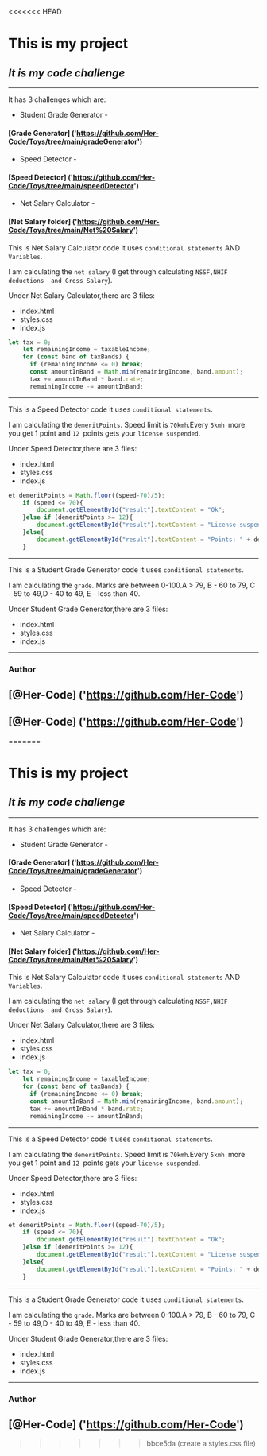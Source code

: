 <<<<<<< HEAD
# **This is my project**
## _It is my code challenge_

---
It has 3 challenges which are:

* Student Grade Generator - 

#### [Grade Generator] ('https://github.com/Her-Code/Toys/tree/main/gradeGenerator')

* Speed Detector - 
#### [Speed Detector] ('https://github.com/Her-Code/Toys/tree/main/speedDetector')

* Net Salary Calculator - 
#### [Net Salary folder] ('https://github.com/Her-Code/Toys/tree/main/Net%20Salary')


This is Net Salary Calculator code it uses `conditional statements` AND `Variables`.

I am calculating the `net salary` (I get through calculating `NSSF,NHIF deductions  and Gross Salary`).

Under Net Salary Calculator,there are 3 files:

* index.html
* styles.css
* index.js

``` JavaScript 
let tax = 0;
    let remainingIncome = taxableIncome;
    for (const band of taxBands) {
      if (remainingIncome <= 0) break;
      const amountInBand = Math.min(remainingIncome, band.amount);
      tax += amountInBand * band.rate;
      remainingIncome -= amountInBand;
```


----
This is a Speed Detector code it uses `conditional statements`.

I am calculating the `demeritPoints`. Speed limit is `70kmh`.Every `5kmh `more you get 1 point and `12 `points gets your `license suspended`.

Under Speed Detector,there are 3 files:

* index.html
* styles.css
* index.js

``` JavaScript 
et demeritPoints = Math.floor((speed-70)/5);
    if (speed <= 70){
        document.getElementById("result").textContent = "Ok";
    }else if (demeritPoints >= 12){
        document.getElementById("result").textContent = "License suspended";
    }else{
        document.getElementById("result").textContent = "Points: " + demeritPoints ;
    }
```



----
This is a Student Grade Generator code it uses `conditional statements`.

I am calculating the `grade`. Marks are between 0-100.A > 79, B - 60 to 79, C - 59 to 49,D - 40 to 49, E - less than 40.

Under Student Grade Generator,there are 3 files:

* index.html
* styles.css
* index.js


<!-- ```Input code``` -->


---
### Author
## [@Her-Code] ('https://github.com/Her-Code')
## [@Her-Code] ('https://github.com/Her-Code')
=======
# **This is my project**
## _It is my code challenge_

---
It has 3 challenges which are:

* Student Grade Generator - 

#### [Grade Generator] ('https://github.com/Her-Code/Toys/tree/main/gradeGenerator')

* Speed Detector - 
#### [Speed Detector] ('https://github.com/Her-Code/Toys/tree/main/speedDetector')

* Net Salary Calculator - 
#### [Net Salary folder] ('https://github.com/Her-Code/Toys/tree/main/Net%20Salary')


This is Net Salary Calculator code it uses `conditional statements` AND `Variables`.

I am calculating the `net salary` (I get through calculating `NSSF,NHIF deductions  and Gross Salary`).

Under Net Salary Calculator,there are 3 files:

* index.html
* styles.css
* index.js

``` JavaScript 
let tax = 0;
    let remainingIncome = taxableIncome;
    for (const band of taxBands) {
      if (remainingIncome <= 0) break;
      const amountInBand = Math.min(remainingIncome, band.amount);
      tax += amountInBand * band.rate;
      remainingIncome -= amountInBand;
```


----
This is a Speed Detector code it uses `conditional statements`.

I am calculating the `demeritPoints`. Speed limit is `70kmh`.Every `5kmh `more you get 1 point and `12 `points gets your `license suspended`.

Under Speed Detector,there are 3 files:

* index.html
* styles.css
* index.js

``` JavaScript 
et demeritPoints = Math.floor((speed-70)/5);
    if (speed <= 70){
        document.getElementById("result").textContent = "Ok";
    }else if (demeritPoints >= 12){
        document.getElementById("result").textContent = "License suspended";
    }else{
        document.getElementById("result").textContent = "Points: " + demeritPoints ;
    }
```



----
This is a Student Grade Generator code it uses `conditional statements`.

I am calculating the `grade`. Marks are between 0-100.A > 79, B - 60 to 79, C - 59 to 49,D - 40 to 49, E - less than 40.

Under Student Grade Generator,there are 3 files:

* index.html
* styles.css
* index.js


<!-- ```Input code``` -->


---
### Author
## [@Her-Code] ('https://github.com/Her-Code')
>>>>>>> bbce5da (create a styles.css file)
